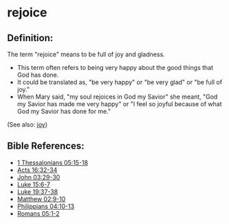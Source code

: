 # rejoice #

## Definition: ##

The term "rejoice" means to be full of joy and gladness.

 * This term often refers to being very happy about the good things that God has done.
 * It could be translated as, "be very happy" or "be very glad" or "be full of joy."
 * When Mary said, "my soul rejoices in God my Savior" she meant, "God my Savior has made me very happy" or "I feel so joyful because of what God my Savior has done for me."

(See also: [joy](../kt/joy.md))

## Bible References: ##

* [1 Thessalonians 05:15-18](https://door43.org/en/bible/notes/1th/05/15)
* [Acts 16:32-34](https://door43.org/en/bible/notes/act/16/32)
* [John 03:29-30](https://door43.org/en/bible/notes/jhn/03/29)
* [Luke 15:6-7](https://door43.org/en/bible/notes/luk/15/06)
* [Luke 19:37-38](https://door43.org/en/bible/notes/luk/19/37)
* [Matthew 02:9-10](https://door43.org/en/bible/notes/mat/02/09)
* [Philippians 04:10-13](https://door43.org/en/bible/notes/php/04/10)
* [Romans 05:1-2](https://door43.org/en/bible/notes/rom/05/01)

